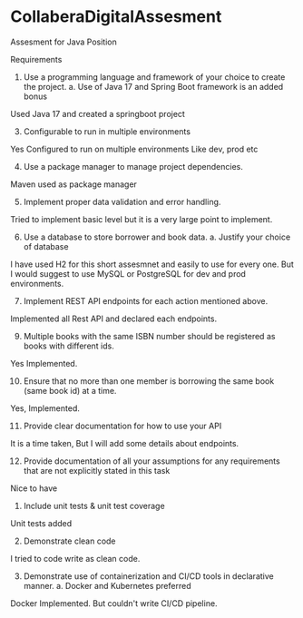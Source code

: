 # CollaberaDigitalAssesment
Assesment for Java Position 

Requirements
1. Use a programming language and framework of your choice to create the project.
a. Use of Java 17 and Spring Boot framework is an added bonus

  Used Java 17 and created a springboot project 

3. Configurable to run in multiple environments

  Yes Configured to run on multiple environments Like dev, prod etc

4. Use a package manager to manage project dependencies.

  Maven used as package manager

5. Implement proper data validation and error handling.

  Tried to implement basic level but it is a very large point to implement. 

6. Use a database to store borrower and book data.
a. Justify your choice of database

  I have used H2 for this short assesmnet and easily to use for every one. But I would suggest to use MySQL or PostgreSQL for dev and prod environments. 

7. Implement REST API endpoints for each action mentioned above.

  Implemented all Rest API and declared each endpoints. 

9. Multiple books with the same ISBN number should be registered as books with different
ids.

  Yes Implemented.

10. Ensure that no more than one member is borrowing the same book (same book id) at a
time.

  Yes, Implemented.

11. Provide clear documentation for how to use your API

It is a time taken, But I will add some details about endpoints. 

12. Provide documentation of all your assumptions for any requirements that are not
explicitly stated in this task


Nice to have
1. Include unit tests & unit test coverage

  Unit tests added 

2. Demonstrate clean code

  I tried to code write as clean code. 

3. Demonstrate use of containerization and CI/CD tools in declarative manner.
a. Docker and Kubernetes preferred

  Docker Implemented. But couldn't write CI/CD pipeline. 
